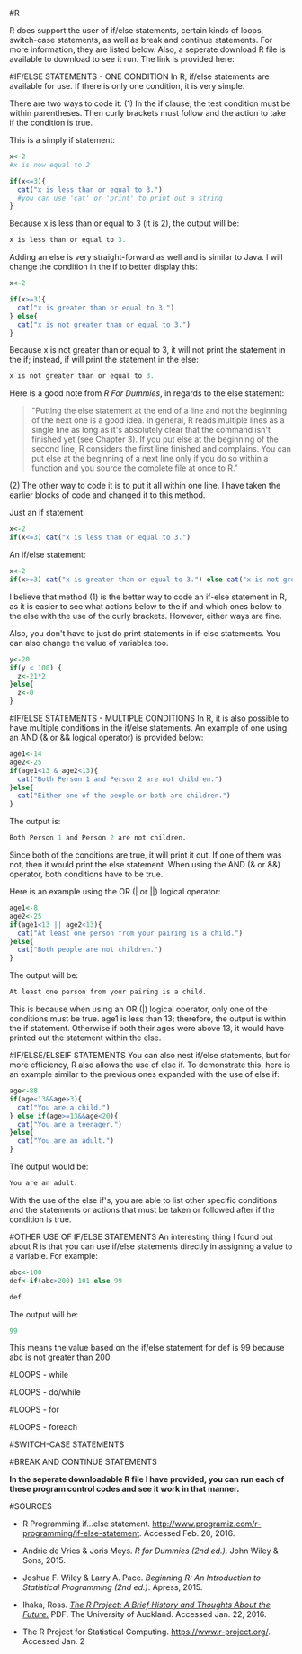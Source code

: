 #R

R does support the user of if/else statements, certain kinds of loops, switch-case statements, as well as break and continue statements. For more information, they are listed below. Also, a seperate download R file is available to download to see it run. The link is provided here:

#IF/ELSE STATEMENTS - ONE CONDITION
In R, if/else statements are available for use. If there is only one condition, it is very simple. 

There are two ways to code it:
(1) In the if clause, the test condition must be within parentheses. Then curly brackets must follow and the action to take if the condition is true.

This is a simply if statement:
```R
x<-2
#x is now equal to 2

if(x<=3){
  cat("x is less than or equal to 3.")
  #you can use 'cat' or 'print' to print out a string
}
```
Because x is less than or equal to 3 (it is 2), the output will be:
```R
x is less than or equal to 3.
```


Adding an else is very straight-forward as well and is similar to Java. I will change the condition in the if to better display this:
```R
x<-2

if(x>=3){
  cat("x is greater than or equal to 3.")
} else{
  cat("x is not greater than or equal to 3.")
}
```
Because x is not greater than or equal to 3, it will not print the statement in the if; instead, if will print the statement in the else:
```R
x is not greater than or equal to 3.
```

Here is a good note from <i>R For Dummies</i>, in regards to the else statement: 
>"Putting the else statement at the end of a line and not the beginning of the next one is a good idea. In general, R reads multiple lines as a single line as long as it's absolutely clear that the command isn't finished yet (see Chapter 3). If you put else at the beginning of the second line, R considers the first line finished and complains. You can put else at the beginning of a next line only if you do so within a function and you source the complete file at once to R."

(2) The other way to code it is to put it all within one line. I have taken the earlier blocks of code and changed it to this method.

Just an if statement:
```R
x<-2
if(x<=3) cat("x is less than or equal to 3.")
```

An if/else statement:
```R
x<-2
if(x>=3) cat("x is greater than or equal to 3.") else cat("x is not greater than or equal to 3.")
```

I believe that method (1) is the better way to code an if-else statement in R, as it is easier to see what actions below to the if and which ones below to the else with the use of the curly brackets. However, either ways are fine.

Also, you don't have to just do print statements in if-else statements. You can also change the value of variables too. 
```R
y<-20
if(y < 100) {
  z<-21*2
}else{
  z<-0
}
```

#IF/ELSE STATEMENTS - MULTIPLE CONDITIONS
In R, it is also possible to have multiple conditions in the if/else statements. An example of one using an AND (& or && logical operator) is provided below:
```R
age1<-14
age2<-25
if(age1<13 & age2<13){
  cat("Both Person 1 and Person 2 are not children.")
}else{
  cat("Either one of the people or both are children.")
}
```
The output is:
```R
Both Person 1 and Person 2 are not children.
```
Since both of the conditions are true, it will print it out. If one of them was not, then it would print the else statement. When using the AND (& or &&) operator, both conditions have to be true.

Here is an example using the OR (| or ||) logical operator:
```R
age1<-8
age2<-25
if(age1<13 || age2<13){
  cat("At least one person from your pairing is a child.")
}else{
  cat("Both people are not children.")
}
```
The output will be:
```R
At least one person from your pairing is a child.
```
This is because when using an OR (|) logical operator, only one of the conditions must be true. age1 is less than 13; therefore, the output is within the if statement. Otherwise if both their ages were above 13, it would have printed out the statement within the else. 

#IF/ELSE/ELSEIF STATEMENTS
You can also nest if/else statements, but for more efficiency, R also allows the use of else if. To demonstrate this, here is an example similar to the previous ones expanded with the use of else if:
```R
age<-88
if(age<13&&age>3){
  cat("You are a child.")
} else if(age>=13&&age<20){
  cat("You are a teenager.")
}else{
  cat("You are an adult.")
}
```
The output would be:
```R
You are an adult.
```
With the use of the else if's, you are able to list other specific conditions and the statements or actions that must be taken or followed after if the condition is true.

#OTHER USE OF IF/ELSE STATEMENTS
An interesting thing I found out about R is that you can use if/else statements directly in assigning a value to a variable. For example:
```R
abc<-100
def<-if(abc>200) 101 else 99

def
```
The output will be:
```R
99
```
This means the value based on the if/else statement for def is 99 because abc is not greater than 200. 

#LOOPS - while

#LOOPS - do/while

#LOOPS - for

#LOOPS - foreach

#SWITCH-CASE STATEMENTS

#BREAK AND CONTINUE STATEMENTS

<b>In the seperate downloadable R file I have provided, you can run each of these program control codes and see it work in that manner.</b>

#SOURCES
* R Programming if...else statement. http://www.programiz.com/r-programming/if-else-statement. Accessed Feb. 20, 2016.

* Andrie de Vries & Joris Meys. *R for Dummies (2nd ed.)*. John Wiley & Sons, 2015. 

* Joshua F. Wiley & Larry A. Pace. *Beginning R: An Introduction to Statistical Programming (2nd ed.)*. Apress, 2015.

* Ihaka, Ross. [*The R Project: A Brief History and Thoughts About the Future.*](https://www.stat.auckland.ac.nz/~ihaka/downloads/Massey.pdf) PDF. The University of Auckland. Accessed Jan. 22, 2016.

* The R Project for Statistical Computing. https://www.r-project.org/. Accessed Jan. 2
